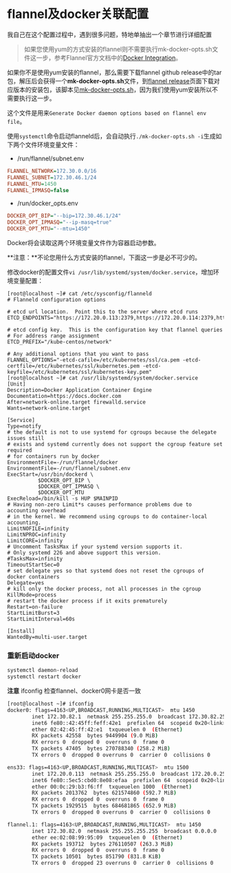 # flannel及docker关联配置
我自己在这个配置过程中，遇到很多问题，特地单抽出一个章节进行详细配置

> 如果您使用yum的方式安装的flannel则不需要执行mk-docker-opts.sh文件这一步，参考Flannel官方文档中的[Docker Integration](https://github.com/coreos/flannel/blob/master/Documentation/running.md)。

如果你不是使用yum安装的flannel，那么需要下载flannel github release中的tar包，解压后会获得一个**mk-docker-opts.sh**文件，到[flannel release](https://github.com/coreos/flannel/releases)页面下载对应版本的安装包，该脚本见[mk-docker-opts.sh](https://github.com/rootsongjc/kubernetes-handbook/tree/master/tools/flannel/mk-docker-opts.sh)，因为我们使用yum安装所以不需要执行这一步。

这个文件是用来`Generate Docker daemon options based on flannel env file`。

使用`systemctl`命令启动flanneld后，会自动执行`./mk-docker-opts.sh -i`生成如下两个文件环境变量文件：

- /run/flannel/subnet.env

```ini
FLANNEL_NETWORK=172.30.0.0/16
FLANNEL_SUBNET=172.30.46.1/24
FLANNEL_MTU=1450
FLANNEL_IPMASQ=false
```

- /run/docker_opts.env

```ini
DOCKER_OPT_BIP="--bip=172.30.46.1/24"
DOCKER_OPT_IPMASQ="--ip-masq=true"
DOCKER_OPT_MTU="--mtu=1450"
```

Docker将会读取这两个环境变量文件作为容器启动参数。

**注意：**不论您用什么方式安装的flannel，下面这一步是必不可少的。

修改docker的配置文件`vi /usr/lib/systemd/system/docker.service`，增加环境变量配置：

```
[root@localhost ~]# cat /etc/sysconfig/flanneld
# Flanneld configuration options  

# etcd url location.  Point this to the server where etcd runs
ETCD_ENDPOINTS="https://172.20.0.113:2379,https://172.20.0.114:2379,https://172.20.0.115:2379"

# etcd config key.  This is the configuration key that flannel queries
# For address range assignment
ETCD_PREFIX="/kube-centos/network"

# Any additional options that you want to pass
FLANNEL_OPTIONS="-etcd-cafile=/etc/kubernetes/ssl/ca.pem -etcd-certfile=/etc/kubernetes/ssl/kubernetes.pem -etcd-keyfile=/etc/kubernetes/ssl/kubernetes-key.pem"
[root@localhost ~]# cat /usr/lib/systemd/system/docker.service
[Unit]
Description=Docker Application Container Engine
Documentation=https://docs.docker.com
After=network-online.target firewalld.service
Wants=network-online.target

[Service]
Type=notify
# the default is not to use systemd for cgroups because the delegate issues still
# exists and systemd currently does not support the cgroup feature set required
# for containers run by docker
EnvironmentFile=-/run/flannel/docker
EnvironmentFile=-/run/flannel/subnet.env
ExecStart=/usr/bin/dockerd \
          $DOCKER_OPT_BIP \
          $DOCKER_OPT_IPMASQ \
          $DOCKER_OPT_MTU
ExecReload=/bin/kill -s HUP $MAINPID
# Having non-zero Limit*s causes performance problems due to accounting overhead
# in the kernel. We recommend using cgroups to do container-local accounting.
LimitNOFILE=infinity
LimitNPROC=infinity
LimitCORE=infinity
# Uncomment TasksMax if your systemd version supports it.
# Only systemd 226 and above support this version.
#TasksMax=infinity
TimeoutStartSec=0
# set delegate yes so that systemd does not reset the cgroups of docker containers
Delegate=yes
# kill only the docker process, not all processes in the cgroup
KillMode=process
# restart the docker process if it exits prematurely
Restart=on-failure
StartLimitBurst=3
StartLimitInterval=60s

[Install]
WantedBy=multi-user.target
```

### 重新启动docker
``` bash
systemctl daemon-reload
systemctl restart docker
```
**注意**  ifconfig 检查flannel、docker0网卡是否一致
``` bash
[root@localhost ~]# ifconfig
docker0: flags=4163<UP,BROADCAST,RUNNING,MULTICAST>  mtu 1450
        inet 172.30.82.1  netmask 255.255.255.0  broadcast 172.30.82.255
        inet6 fe80::42:45ff:feff:42e1  prefixlen 64  scopeid 0x20<link>
        ether 02:42:45:ff:42:e1  txqueuelen 0  (Ethernet)
        RX packets 42558  bytes 9449904 (9.0 MiB)
        RX errors 0  dropped 0  overruns 0  frame 0
        TX packets 47405  bytes 270788340 (258.2 MiB)
        TX errors 0  dropped 0 overruns 0  carrier 0  collisions 0

ens33: flags=4163<UP,BROADCAST,RUNNING,MULTICAST>  mtu 1500
        inet 172.20.0.113  netmask 255.255.255.0  broadcast 172.20.0.255
        inet6 fe80::5ec5:cbd0:8e08:efaa  prefixlen 64  scopeid 0x20<link>
        ether 00:0c:29:b3:f6:ff  txqueuelen 1000  (Ethernet)
        RX packets 2013762  bytes 621574860 (592.7 MiB)
        RX errors 0  dropped 0  overruns 0  frame 0
        TX packets 1929515  bytes 684681865 (652.9 MiB)
        TX errors 0  dropped 0 overruns 0  carrier 0  collisions 0

flannel.1: flags=4163<UP,BROADCAST,RUNNING,MULTICAST>  mtu 1450
        inet 172.30.82.0  netmask 255.255.255.255  broadcast 0.0.0.0
        ether ee:02:08:99:95:09  txqueuelen 0  (Ethernet)
        RX packets 193712  bytes 276110507 (263.3 MiB)
        RX errors 0  dropped 0  overruns 0  frame 0
        TX packets 10501  bytes 851790 (831.8 KiB)
        TX errors 0  dropped 23 overruns 0  carrier 0  collisions 0

```

